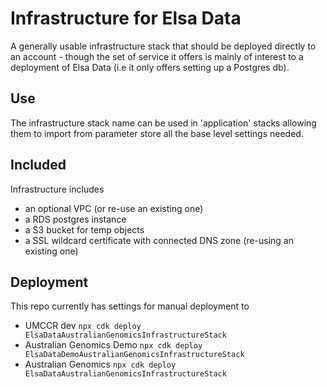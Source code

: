# Infrastructure for Elsa Data

A generally usable infrastructure stack that should be
deployed directly to an account - though the set of service it offers
is mainly of interest to a deployment of Elsa Data (i.e it only
offers setting up a Postgres db).

## Use

The infrastructure stack name can be used in 'application' stacks
allowing them to import from parameter store all the base level
settings needed.

## Included

Infrastructure includes

- an optional VPC (or re-use an existing one)
- a RDS postgres instance
- a S3 bucket for temp objects
- a SSL wildcard certificate with connected DNS zone (re-using an existing one)

## Deployment

This repo currently has settings for manual deployment to

- UMCCR dev `npx cdk deploy ElsaDataAustralianGenomicsInfrastructureStack`
- Australian Genomics Demo `npx cdk deploy ElsaDataDemoAustralianGenomicsInfrastructureStack`
- Australian Genomics `npx cdk deploy ElsaDataAustralianGenomicsInfrastructureStack`
